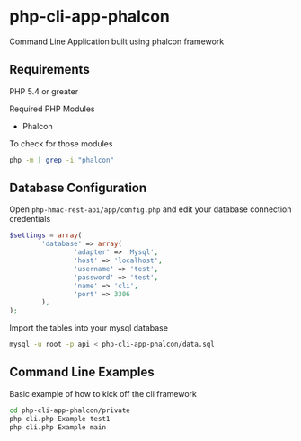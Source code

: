 php-cli-app-phalcon
===================

Command Line Application built using phalcon framework

Requirements
---------
PHP 5.4 or greater


Required PHP Modules
- Phalcon

To check for those modules
```bash
php -m | grep -i "phalcon"
```

Database Configuration
--------------
Open  `php-hmac-rest-api/app/config.php` and edit your database connection credentials

```php
$settings = array(
        'database' => array(
                'adapter' => 'Mysql',
                'host' => 'localhost',
                'username' => 'test',
                'password' => 'test',
                'name' => 'cli',
                'port' => 3306
        ),
);
```

Import the tables into your mysql database
```bash
mysql -u root -p api < php-cli-app-phalcon/data.sql
```

Command Line Examples
----------------------

Basic example of how to kick off the cli framework

```bash
cd php-cli-app-phalcon/private
php cli.php Example test1 
php cli.php Example main
```
